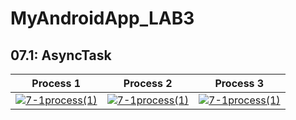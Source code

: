 # MyAndroidApp_LAB3

## 07.1: AsyncTask

<table>
<thead>
<tr>
<th align="center">Process 1</th>
<th align="center">Process 2</th>
<th align="center">Process 3</th>
</tr>
</thead>
<tbody>
<tr>
<td align="center"><a target="_blank" rel="noopener noreferrer" href="/achel03/Android_HW/blob/master/img/7_1(1).png"><img src="/achel03/Android_HW/raw/master/img/7_1(1).png" alt="7-1process(1)" style="max-width:100%;"></a></td>
<td align="center"><a target="_blank" rel="noopener noreferrer" href="/achel03/Android_HW/blob/master/img/7_1(2).png"><img src="/achel03/Android_HW/raw/master/img/7_1(2).png" alt="7-1process(1)" style="max-width:100%;"></a></td>
<td align="center"><a target="_blank" rel="noopener noreferrer" href="/achel03/Android_HW/blob/master/img/7_1(3).png"><img src="/achel03/Android_HW/raw/master/img/7_1(3).png" alt="7-1process(1)" style="max-width:100%;"></a></td>
</tr>
</tbody>
</table>
